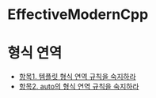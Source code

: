 # EffectiveModernCpp

# 형식 연역
- [항목1. 템플릿 형식 연역 규칙을 숙지하라](/Chapter1/Item1.md)
- [항목2. auto의 형식 연역 규칙을 숙지하라](/Chapter1/Item2.md)